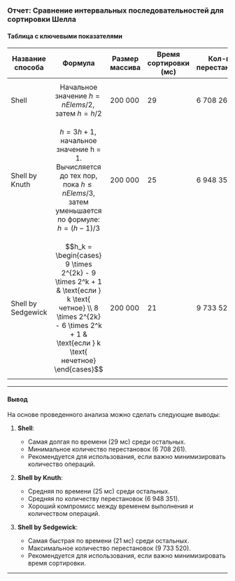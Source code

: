 ### Отчет: Сравнение интервальных последовательностей для сортировки Шелла

#### Таблица с ключевыми показателями

| Название способа   | Формула                                                                                                                                                                        | Размер массива | Время сортировки (мс) | Кол-во перестановок |
|--------------------|--------------------------------------------------------------------------------------------------------------------------------------------------------------------------------|----------------|-----------------------|---------------------|
| Shell              | $$\text{Начальное значение } h=nElems/2, \text{ затем } h=h/2$$                                                                                                                | 200 000        | 29                    | 6 708 261           |
| Shell by Knuth     | $$h=3h+1 ,\text{ начальное значение h = 1. Вычисляется до тех пор, пока } h ≤ nElems / 3\text{, затем уменьшается по формуле: } h=(h−1)/3$$                                    | 200 000        | 25                    | 6 948 351           |
| Shell by Sedgewick | $$h_k = \begin{cases} 9 \times 2^{2k} - 9 \times 2^k + 1 & \text{если } k \text{ четное} \\ 8 \times 2^{2k} - 6 \times 2^k + 1 & \text{если } k \text{ нечетное} \end{cases}$$ | 200 000        | 21                    | 9 733 520           |


---

#### Вывод

На основе проведенного анализа можно сделать следующие выводы:

1. **Shell**:
    - Самая долгая по времени (29 мс) среди остальных.
    - Минимальное количество перестановок (6 708 261).
    - Рекомендуется для использования, если важно минимизировать количество операций.

2. **Shell by Knuth**:
    - Средняя по времени (25 мс) среди остальных.
    - Средняя по количеству перестановок (6 948 351).
    - Хороший компромисс между временем выполнения и количеством операций.

3. **Shell by Sedgewick**:
    - Самая быстрая по времени (21 мс) среди остальных.
    - Максимальное количество перестановок (9 733 520).
    - Рекомендуется для использования, если важно минимизировать время сортировки.
 
---